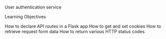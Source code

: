 User authentication service

Learning Objectives

How to declare API routes in a Flask app
How to get and set cookies
How to retrieve request form data
How to return various HTTP status codes
